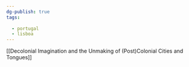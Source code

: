 ```yaml
---
dg-publish: true
tags:
  
  - portugal
  - lisboa
---
```

[[Decolonial Imagination and the Unmaking of (Post)Colonial Cities and Tongues]]